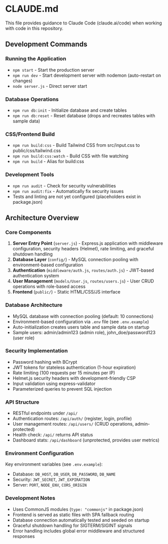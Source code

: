 # CLAUDE.md

This file provides guidance to Claude Code (claude.ai/code) when working with code in this repository.

## Development Commands

### Running the Application
- `npm start` - Start the production server
- `npm run dev` - Start development server with nodemon (auto-restart on changes)
- `node server.js` - Direct server start

### Database Operations
- `npm run db:init` - Initialize database and create tables
- `npm run db:reset` - Reset database (drops and recreates tables with sample data)

### CSS/Frontend Build
- `npm run build:css` - Build Tailwind CSS from src/input.css to public/css/tailwind.css
- `npm run build:css:watch` - Build CSS with file watching
- `npm run build` - Alias for build:css

### Development Tools
- `npm run audit` - Check for security vulnerabilities
- `npm run audit:fix` - Automatically fix security issues
- Tests and linting are not yet configured (placeholders exist in package.json)

## Architecture Overview

### Core Components
1. **Server Entry Point** (`server.js`) - Express.js application with middleware configuration, security headers (Helmet), rate limiting, and graceful shutdown handling
2. **Database Layer** (`config/`) - MySQL connection pooling with environment-based configuration
3. **Authentication** (`middleware/auth.js`, `routes/auth.js`) - JWT-based authentication system
4. **User Management** (`models/User.js`, `routes/users.js`) - User CRUD operations with role-based access
5. **Frontend** (`public/`) - Static HTML/CSS/JS interface

### Database Architecture
- MySQL database with connection pooling (default: 10 connections)
- Environment-based configuration via `.env` file (see `.env.example`)
- Auto-initialization creates users table and sample data on startup
- Sample users: admin/admin123 (admin role), john_doe/password123 (user role)

### Security Implementation
- Password hashing with BCrypt
- JWT tokens for stateless authentication (1-hour expiration)
- Rate limiting (100 requests per 15 minutes per IP)
- Helmet.js security headers with development-friendly CSP
- Input validation using express-validator
- Parameterized queries to prevent SQL injection

### API Structure
- RESTful endpoints under `/api/`
- Authentication routes: `/api/auth/` (register, login, profile)
- User management routes: `/api/users/` (CRUD operations, admin-protected)
- Health check: `/api/` returns API status
- Dashboard stats: `/api/dashboard` (unprotected, provides user metrics)

### Environment Configuration
Key environment variables (see `.env.example`):
- Database: `DB_HOST`, `DB_USER`, `DB_PASSWORD`, `DB_NAME`
- Security: `JWT_SECRET`, `JWT_EXPIRATION`
- Server: `PORT`, `NODE_ENV`, `CORS_ORIGIN`

### Development Notes
- Uses CommonJS modules (`type: "commonjs"` in package.json)
- Frontend is served as static files with SPA fallback routing
- Database connection automatically tested and seeded on startup
- Graceful shutdown handling for SIGTERM/SIGINT signals
- Error handling includes global error middleware and structured responses